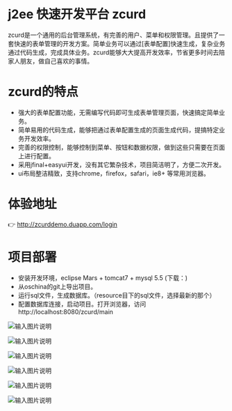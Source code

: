 # j2ee 快速开发平台 zcurd
zcurd是一个通用的后台管理系统，有完善的用户、菜单和权限管理。且提供了一套快速的表单管理的开发方案。简单业务可以通过[表单配置]快速生成，复杂业务通过代码生成，完成具体业务。zcurd能够大大提高开发效率，节省更多时间去陪家人朋友，做自己喜欢的事情。

# zcurd的特点
- 强大的表单配置功能，无需编写代码即可生成表单管理页面，快速搞定简单业务。
- 简单易用的代码生成，能够把通过表单配置生成的页面生成代码，提搞特定业务开发效率。
- 完善的权限控制，能够控制到菜单、按钮和数据权限，做到这些只需要在页面上进行配置。
- 采用jfinal+easyui开发，没有其它繁杂技术，项目简洁明了，方便二次开发。
- ui布局整洁精致，支持chrome，firefox，safari，ie8+ 等常用浏览器。

# 体验地址
:point_right: http://zcurddemo.duapp.com/login

# 项目部署
- 安装开发环境，eclipse Mars + tomcat7 + mysql 5.5 (下载：)
- 从oschina的git上导出项目。
- 运行sql文件，生成数据库。（resource目下的sql文件，选择最新的那个）
- 配置数据库连接，启动项目。打开浏览器，访问http://localhost:8080/zcurd/main

![输入图片说明](http://git.oschina.net/uploads/images/2016/0120/103936_9ae072a4_487886.png "登陆")

![输入图片说明](http://git.oschina.net/uploads/images/2016/0120/104031_5efc6db6_487886.png "表单配置")

![输入图片说明](http://git.oschina.net/uploads/images/2016/0120/104131_78d66ffc_487886.png "编辑表单")

![输入图片说明](http://git.oschina.net/uploads/images/2016/0120/104229_e43412dd_487886.png "主从表单")

![输入图片说明](http://git.oschina.net/uploads/images/2016/0120/104333_f007f180_487886.png "增加页面")

![输入图片说明](http://git.oschina.net/uploads/images/2016/0120/104408_d01370fc_487886.png "全屏")